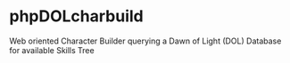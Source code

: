 phpDOLcharbuild
===============

Web oriented Character Builder querying a Dawn of Light (DOL) Database for available Skills Tree
